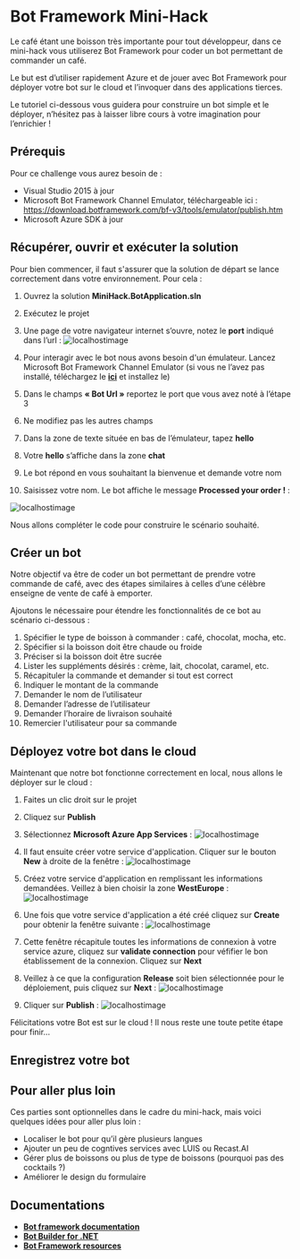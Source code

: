 # Bot Framework Mini-Hack
Le café étant une boisson très importante pour tout développeur, dans ce mini-hack vous utiliserez Bot Framework pour coder un bot permettant de commander un café.

Le but est d’utiliser rapidement Azure et de jouer avec Bot Framework pour déployer votre bot sur le cloud et l’invoquer dans des applications tierces.

Le tutoriel ci-dessous vous guidera pour construire un bot simple et le déployer, n’hésitez pas à laisser libre cours à votre imagination pour l’enrichier !

## Prérequis

Pour ce challenge vous aurez besoin de : 

*	Visual Studio 2015 à jour
*	Microsoft Bot Framework Channel Emulator, téléchargeable ici : https://download.botframework.com/bf-v3/tools/emulator/publish.htm
* Microsoft Azure SDK à jour

## Récupérer, ouvrir et exécuter la solution
Pour bien commencer, il faut s'assurer que la solution de départ se lance correctement dans votre environnement. 
Pour cela :

1.  Ouvrez la solution **MiniHack.BotApplication.sln**
2.  Exécutez le projet
3.  Une page de votre navigateur internet s’ouvre, notez le **port** indiqué dans l’url : 
![localhostimage](https://github.com/EdwigeSeminara/Mini-Hacks/blob/master/BotFramework/README_files/localhosturl.PNG)

4.  Pour interagir avec le bot nous avons besoin d'un émulateur. Lancez Microsoft Bot Framework Channel Emulator (si vous ne l’avez pas installé, téléchargez le **[ici](https://download.botframework.com/bf-v3/tools/emulator/publish.htm)** et installez le)
5.	Dans le champs **« Bot Url »** reportez le port que vous avez noté à l’étape 3
6.	Ne modifiez pas les autres champs
7.	Dans la zone de texte située en bas de l’émulateur, tapez **hello**
8.	Votre **hello** s’affiche dans la zone **chat** 
9.  Le bot répond en vous souhaitant la bienvenue et demande votre nom 
10. Saisissez votre nom. Le bot affiche le message **Processed your order !** : 

![localhostimage](https://github.com/EdwigeSeminara/Mini-Hacks/blob/master/BotFramework/README_files/debugresult.PNG)

Nous allons compléter le code pour construire le scénario souhaité.

## Créer un bot

Notre objectif va être de coder un bot permettant de prendre votre commande de café, avec des étapes similaires à celles d’une célèbre enseigne de vente de café à emporter.

Ajoutons le nécessaire pour étendre les fonctionnalités de ce bot au scénario ci-dessous :

1.	Spécifier le type de boisson à commander : café, chocolat, mocha, etc.
2.	Spécifier si la boisson doit être chaude ou froide
3.	Préciser si la boisson doit être sucrée
4.	Lister les suppléments désirés : crème, lait, chocolat, caramel, etc.
5.	Récapituler la commande et demander si tout est correct
6.	Indiquer le montant de la commande
7.	Demander le nom de l’utilisateur
8.	Demander l’adresse de l’utilisateur
9.	Demander l’horaire de livraison souhaité
10. Remercier l'utilisateur pour sa commande



## Déployez votre bot dans le cloud

Maintenant que notre bot fonctionne correctement en local, nous allons le déployer sur le cloud : 

1. Faites un clic droit sur le projet
2. Cliquez sur **Publish**
3. Sélectionnez **Microsoft Azure App Services** : 
![localhostimage](https://github.com/EdwigeSeminara/Mini-Hacks/blob/master/BotFramework/README_files/publishbot_step1.PNG)

4. Il faut ensuite créer votre service d'application. Cliquer sur le bouton **New** à droite de la fenêtre : 
![localhostimage](https://github.com/EdwigeSeminara/Mini-Hacks/blob/master/BotFramework/README_files/publishbot_step2.PNG)

5. Créez votre service d'application en remplissant les informations demandées. Veillez à bien choisir la zone **WestEurope** : 
![localhostimage](https://github.com/EdwigeSeminara/Mini-Hacks/blob/master/BotFramework/README_files/publishbot_step3.PNG)

6. Une fois que votre service d'application a été créé cliquez sur **Create** pour obtenir la fenêtre suivante :
![localhostimage](https://github.com/EdwigeSeminara/Mini-Hacks/blob/master/BotFramework/README_files/publishbot_step4.PNG)

7. Cette fenêtre récapitule toutes les informations de connexion à votre service azure, cliquez sur **validate connection** pour véfifier le bon établissement de la connexion. Cliquez sur **Next**
8. Veillez à ce que la configuration **Release** soit bien sélectionnée pour le déploiement, puis cliquez sur **Next** : 
![localhostimage](https://github.com/EdwigeSeminara/Mini-Hacks/blob/master/BotFramework/README_files/publishbot_step5.PNG)

9. Cliquer sur **Publish** : 
![localhostimage](https://github.com/EdwigeSeminara/Mini-Hacks/blob/master/BotFramework/README_files/publishbot_step6.PNG)

Félicitations votre Bot est sur le cloud ! Il nous reste une toute petite étape pour finir...

## Enregistrez votre bot



## Pour aller plus loin

Ces parties sont optionnelles dans le cadre du mini-hack, mais voici quelques idées pour aller plus loin :

* Localiser le bot pour qu’il gère plusieurs langues
* Ajouter un peu de cogntives services avec LUIS ou Recast.AI
* Gérer plus de boissons ou plus de type de boissons (pourquoi pas des cocktails ?)
* Améliorer le design du formulaire

## Documentations

* **[Bot framework documentation](https://docs.botframework.com/en-us/)**
* **[Bot Builder for .NET](https://download.botframework.com/bf-v3/tools/emulator/publish.htm)**
* **[Bot Framework resources](https://docs.botframework.com/en-us/tools/bot-framework-emulator/#navtitle)**

